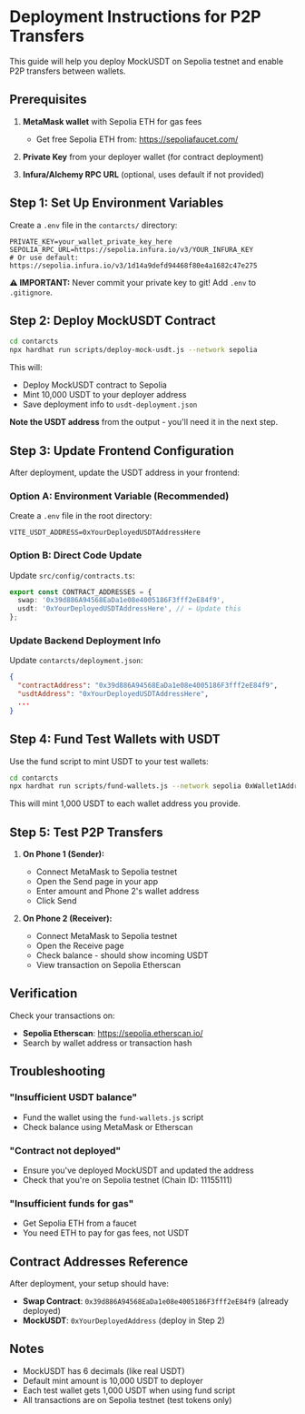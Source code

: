 # Deployment Instructions for P2P Transfers

This guide will help you deploy MockUSDT on Sepolia testnet and enable P2P transfers between wallets.

## Prerequisites

1. **MetaMask wallet** with Sepolia ETH for gas fees
   - Get free Sepolia ETH from: https://sepoliafaucet.com/
   
2. **Private Key** from your deployer wallet (for contract deployment)

3. **Infura/Alchemy RPC URL** (optional, uses default if not provided)

## Step 1: Set Up Environment Variables

Create a `.env` file in the `contarcts/` directory:

```env
PRIVATE_KEY=your_wallet_private_key_here
SEPOLIA_RPC_URL=https://sepolia.infura.io/v3/YOUR_INFURA_KEY
# Or use default: https://sepolia.infura.io/v3/1d14a9defd94468f80e4a1682c47e275
```

**⚠️ IMPORTANT:** Never commit your private key to git! Add `.env` to `.gitignore`.

## Step 2: Deploy MockUSDT Contract

```bash
cd contarcts
npx hardhat run scripts/deploy-mock-usdt.js --network sepolia
```

This will:
- Deploy MockUSDT contract to Sepolia
- Mint 10,000 USDT to your deployer address
- Save deployment info to `usdt-deployment.json`

**Note the USDT address** from the output - you'll need it in the next step.

## Step 3: Update Frontend Configuration

After deployment, update the USDT address in your frontend:

### Option A: Environment Variable (Recommended)
Create a `.env` file in the root directory:
```env
VITE_USDT_ADDRESS=0xYourDeployedUSDTAddressHere
```

### Option B: Direct Code Update
Update `src/config/contracts.ts`:
```typescript
export const CONTRACT_ADDRESSES = {
  swap: '0x39d886A94568EaDa1e08e4005186F3fff2eE84f9',
  usdt: '0xYourDeployedUSDTAddressHere', // ← Update this
};
```

### Update Backend Deployment Info
Update `contarcts/deployment.json`:
```json
{
  "contractAddress": "0x39d886A94568EaDa1e08e4005186F3fff2eE84f9",
  "usdtAddress": "0xYourDeployedUSDTAddressHere",
  ...
}
```

## Step 4: Fund Test Wallets with USDT

Use the fund script to mint USDT to your test wallets:

```bash
cd contarcts
npx hardhat run scripts/fund-wallets.js --network sepolia 0xWallet1Address 0xWallet2Address
```

This will mint 1,000 USDT to each wallet address you provide.

## Step 5: Test P2P Transfers

1. **On Phone 1 (Sender):**
   - Connect MetaMask to Sepolia testnet
   - Open the Send page in your app
   - Enter amount and Phone 2's wallet address
   - Click Send

2. **On Phone 2 (Receiver):**
   - Connect MetaMask to Sepolia testnet  
   - Open the Receive page
   - Check balance - should show incoming USDT
   - View transaction on Sepolia Etherscan

## Verification

Check your transactions on:
- **Sepolia Etherscan**: https://sepolia.etherscan.io/
- Search by wallet address or transaction hash

## Troubleshooting

### "Insufficient USDT balance"
- Fund the wallet using the `fund-wallets.js` script
- Check balance using MetaMask or Etherscan

### "Contract not deployed"
- Ensure you've deployed MockUSDT and updated the address
- Check that you're on Sepolia testnet (Chain ID: 11155111)

### "Insufficient funds for gas"
- Get Sepolia ETH from a faucet
- You need ETH to pay for gas fees, not USDT

## Contract Addresses Reference

After deployment, your setup should have:
- **Swap Contract**: `0x39d886A94568EaDa1e08e4005186F3fff2eE84f9` (already deployed)
- **MockUSDT**: `0xYourDeployedAddress` (deploy in Step 2)

## Notes

- MockUSDT has 6 decimals (like real USDT)
- Default mint amount is 10,000 USDT to deployer
- Each test wallet gets 1,000 USDT when using fund script
- All transactions are on Sepolia testnet (test tokens only)

